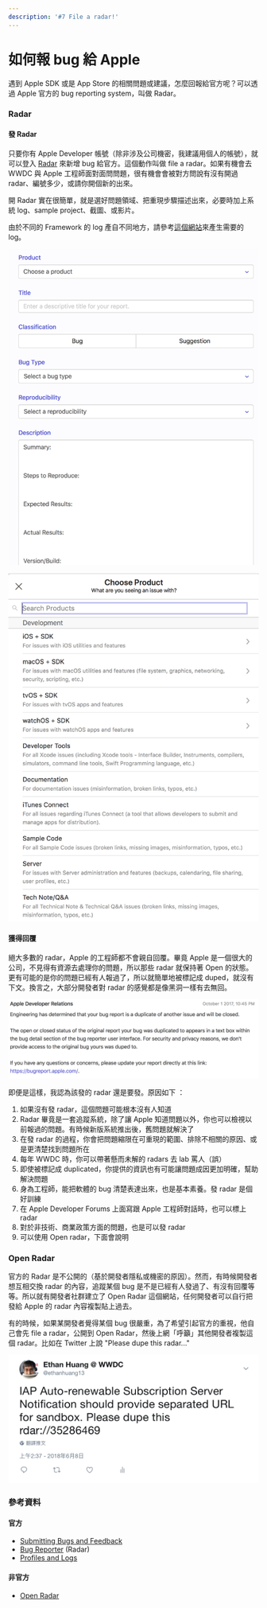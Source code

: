 ```yaml
---
description: '#7 File a radar!'
---
```


# 如何報 bug 給 Apple

遇到 Apple SDK 或是 App Store 的相關問題或建議，怎麼回報給官方呢？可以透過 Apple 官方的 bug reporting system，叫做 Radar。

### Radar

#### 發 Radar

只要你有 Apple Developer 帳號（除非涉及公司機密，我建議用個人的帳號），就可以登入 [Radar](https://bugreport.apple.com) 來新增 bug 給官方。這個動作叫做 file a radar。如果有機會去 WWDC 與 Apple 工程師面對面問問題，很有機會會被對方問說有沒有開過 radar、編號多少，或請你開個新的出來。

開 Radar 實在很簡單，就是選好問題領域、把重現步驟描述出來，必要時加上系統 log、sample project、截圖、或影片。

由於不同的 Framework 的 log 產自不同地方，請參考[這個網站](https://developer.apple.com/bug-reporting/profiles-and-logs/)來產生需要的 log。

![](.gitbook/assets/ying-mu-kuai-zhao-20180607-shang-wu-11.43.04.png)

![](.gitbook/assets/ying-mu-kuai-zhao-20180607-shang-wu-11.40.59.png)

#### 獲得回覆

絕大多數的 radar，Apple 的工程師都不會親自回覆。畢竟 Apple 是一個很大的公司，不見得有資源去處理你的問題，所以那些 radar 就保持著 Open 的狀態。更有可能的是你的問題已經有人報過了，所以就簡單地被標記成 duped，就沒有下文。換言之，大部分開發者對 radar 的感覺都是像黑洞一樣有去無回。

![&#x88AB;&#x6A19;&#x793A;&#x6210;&#x91CD;&#x8907;&#x554F;&#x984C;&#x7684; radar](.gitbook/assets/ying-mu-kuai-zhao-20180607-xia-wu-12.04.38.png)

即便是這樣，我認為該發的 radar 還是要發。原因如下 ：

1. 如果沒有發 radar，這個問題可能根本沒有人知道
2. Radar 畢竟是一套追蹤系統，除了讓 Apple 知道問題以外，你也可以檢視以前報過的問題。有時候新版系統推出後，舊問題就解決了
3. 在發 radar 的過程，你會把問題縮限在可重現的範圍、排除不相關的原因、或是更清楚找到問題所在
4. 每年 WWDC 時，你可以帶著懸而未解的 radars 去 lab 罵人（誤）
5. 即使被標記成 duplicated，你提供的資訊也有可能讓問題成因更加明確，幫助解決問題
6. 身為工程師，能把軟體的 bug 清楚表達出來，也是基本素養。發 radar 是個好訓練
7. 在 Apple Developer Forums 上面寫跟 Apple 工程師對話時，也可以標上 radar
8. 對於非技術、商業政策方面的問題，也是可以發 radar
9. 可以使用 Open radar，下面會說明

### Open Radar

官方的 Radar 是不公開的（基於開發者隱私或機密的原因）。然而，有時候開發者想互相交換 radar 的內容，追蹤某個 bug 是不是已經有人發過了、有沒有回覆等等。所以就有開發者社群建立了 Open Radar 這個網站，任何開發者可以自行把發給 Apple 的 radar 內容複製貼上過去。

有的時候，如果某開發者覺得某個 bug 很嚴重，為了希望引起官方的重視，他自己會先 file a radar，公開到 Open Radar，然後上網「呼籲」其他開發者複製這個 radar。比如在 Twitter 上說 "Please dupe this radar..."

![](.gitbook/assets/ying-mu-kuai-zhao-20180607-shang-wu-11.37.34.png)

### 參考資料

#### 官方

* [Submitting Bugs and Feedback](https://developer.apple.com/bug-reporting/)
* [Bug Reporter](https://bugreport.apple.com/) \(Radar\)
* [Profiles and Logs](https://developer.apple.com/bug-reporting/profiles-and-logs/)

#### 非官方

* [Open Radar](https://openradar.appspot.com)

